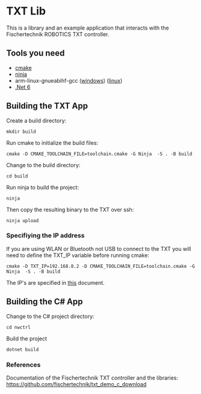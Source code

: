 # TXT Lib

This is a library and an example application that interacts with the Fischertechnik ROBOTICS TXT controller.

## Tools you need

- [cmake](https://cmake.org/download/)
- [ninja](https://github.com/ninja-build/ninja/releases)
- arm-linux-gnueabihf-gcc ([windows](https://releases.linaro.org/components/toolchain/binaries/7.2-2017.11/arm-linux-gnueabihf/gcc-linaro-7.2.1-2017.11-i686-mingw32_arm-linux-gnueabihf.tar.xz)) ([linux](https://releases.linaro.org/components/toolchain/binaries/7.2-2017.11/arm-linux-gnueabihf/gcc-linaro-7.2.1-2017.11-x86_64_arm-linux-gnueabihf.tar.xz))
- [.Net 6](https://dotnet.microsoft.com/en-us/download/dotnet/6.0)

## Building the TXT App

Create a build directory:

```mkdir build```

Run cmake to initialize the build files:

```cmake -D CMAKE_TOOLCHAIN_FILE=toolchain.cmake -G Ninja  -S . -B build```

Change to the build directory:

```cd build```

Run ninja to build the project:

```ninja```

Then copy the resulting binary to the TXT over ssh:

```ninja upload```

### Specifiying the IP address

If you are using WLAN or Bluetooth not USB to connect to the TXT you will need to define the TXT_IP variable before running cmake:

```cmake -D TXT_IP=192.168.8.2 -D CMAKE_TOOLCHAIN_FILE=toolchain.cmake -G Ninja  -S . -B build```

The IP's are specified in [this](https://github.com/fischertechnik/txt_demo_c_download/blob/master/HowToUseTxtWeb.md) document.

## Building the C# App

Change to the C# project directory:

```cd nwctrl```

Build the project

```dotnet build```

### References

Documentation of the Fischertechnik TXT controller and the libraries: https://github.com/fischertechnik/txt_demo_c_download